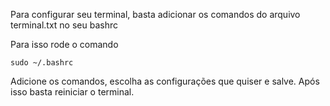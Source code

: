 Para configurar seu terminal, basta adicionar os comandos do arquivo terminal.txt no seu bashrc

Para isso rode o comando

```
sudo ~/.bashrc
```

Adicione os comandos, escolha as configurações que quiser e salve. Após isso basta reiniciar o terminal.

